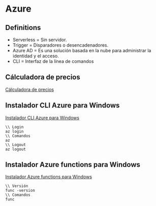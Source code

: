 # Azure

## Definitions

* Serverless = Sin servidor.
* Trigger = Disparadores o desencadenadores.
* Azure AD = Es una solución basada en la nube para administrar la identidad y el acceso.
* CLI = Interfaz de la línea de comandos

## Cálculadora de precios
[Cálculadora de precios](https://azure.microsoft.com/es-es/pricing/calculator)

## Instalador CLI Azure para Windows
[Instalador CLI Azure para Windows](https://learn.microsoft.com/en-us/cli/azure/install-azure-cli-windows?tabs=azure-cli)

```
\\ Login
az login
\\ Comandos
az
\\ Logout
az logout
```

## Instalador Azure functions para Windows
[Instalador Azure functions para Windows](https://learn.microsoft.com/en-us/azure/azure-functions/functions-run-local?tabs=v4%2Cwindows%2Ccsharp%2Cportal%2Cbash)

```
\\ Versión
func -version
\\ Comandos
func
```
